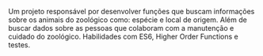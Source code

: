 Um projeto responsável por desenvolver funções que buscam informações sobre os animais do zoológico como: espécie e local de origem. Além de buscar dados sobre as pessoas que colaboram com a manutenção e cuidado do zoológico. 
Habilidades com ES6, Higher Order Functions e testes.

